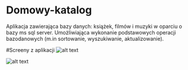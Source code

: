 # Domowy-katalog
Aplikacja zawierająca bazy danych: książek, filmów i muzyki w oparciu o bazy ms sql server. Umożliwiająca wykonanie podstawowych operacji bazodanowych (m.in sortowanie, wyszukiwanie, aktualizowanie).

#Screeny z aplikacji
![alt text](https://i.imgur.com/enC47SB.png)

![alt text](https://i.imgur.com/SBWQ0qn.png)
